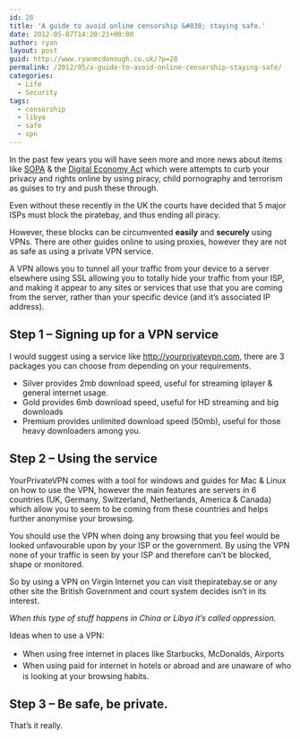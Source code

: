 ```yaml
---
id: 28
title: 'A guide to avoid online censorship &#038; staying safe.'
date: 2012-05-07T14:20:21+00:00
author: ryan
layout: post
guid: http://www.ryanmcdonough.co.uk/?p=28
permalink: /2012/05/a-guide-to-avoid-online-censorship-staying-safe/
categories:
  - Life
  - Security
tags:
  - censorship
  - libya
  - safe
  - vpn
---
```

In the past few years you will have seen more and more news about items like <a href="http://en.wikipedia.org/wiki/Stop_Online_Piracy_Act" target="_blank">SOPA</a> & the <a href="http://en.wikipedia.org/wiki/Digital_Economy_Act_2010" target="_blank">Digital Economy Act</a> which were attempts to curb your privacy and rights online by using piracy, child pornography and terrorism as guises to try and push these through.

Even without these recently in the UK the courts have decided that 5 major ISPs must block the piratebay, and thus ending all piracy.

However, these blocks can be circumvented **easily** and **securely** using VPNs. There are other guides online to using proxies, however they are not as safe as using a private VPN service.

A VPN allows you to tunnel all your traffic from your device to a server elsewhere using SSL allowing you to totally hide your traffic from your ISP, and making it appear to any sites or services that use that you are coming from the server, rather than your specific device (and it&#8217;s associated IP address).

## Step 1 &#8211; Signing up for a VPN service

I would suggest using a service like <a href="http://www.yourprivatevpn.com/" target="_blank">http://yourprivatevpn.com</a>, there are 3 packages you can choose from depending on your requirements.

  * Silver provides 2mb download speed, useful for streaming iplayer & general internet usage.
  * Gold provides 6mb download speed, useful for HD streaming and big downloads
  * Premium provides unlimited download speed (50mb), useful for those heavy downloaders among you.

## Step 2 &#8211; Using the service

YourPrivateVPN comes with a tool for windows and guides for Mac & Linux on how to use the VPN, however the main features are servers in 6 countries (UK, Germany, Switzerland, Netherlands, America & Canada) which allow you to seem to be coming from these countries and helps further anonymise your browsing.

You should use the VPN when doing any browsing that you feel would be looked unfavourable upon by your ISP or the government. By using the VPN none of your traffic is seen by your ISP and therefore can&#8217;t be blocked, shape or monitored.

So by using a VPN on Virgin Internet you can visit thepiratebay.se or any other site the British Government and court system decides isn&#8217;t in its interest.

_When this type of stuff happens in China or Libya it&#8217;s called oppression._

Ideas when to use a VPN:

  * <span style="line-height: 21px;">When using free internet in places like Starbucks, McDonalds, Airports</span>
  * <span style="line-height: 21px;">When using paid for internet in hotels or abroad and are unaware of who is looking at your browsing habits.</span>

<div>
  <h2>
    Step 3 &#8211; Be safe, be private.
  </h2>
  
  <p>
    That&#8217;s it really.
  </p>
</div>

&nbsp;